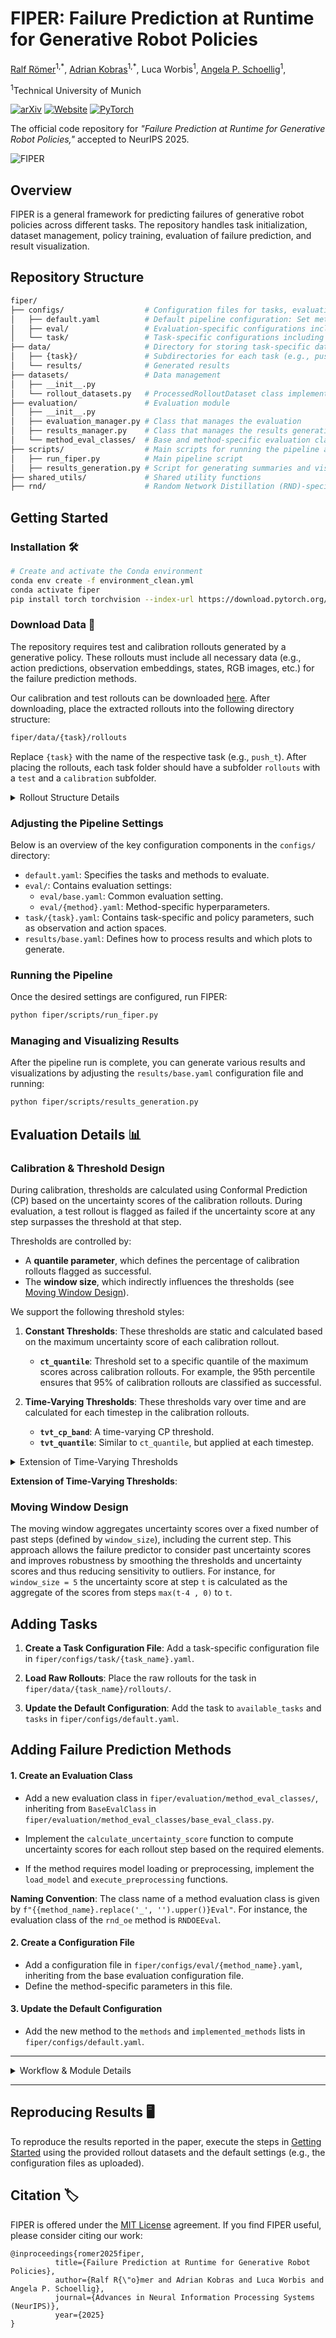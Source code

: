 # FIPER: Failure Prediction at Runtime for Generative Robot Policies

[Ralf Römer](https://ralfroemer99.github.io/)<sup>1,\*</sup>,
[Adrian Kobras](https://www.linkedin.com/in/adriankobras/)<sup>1,\*</sup>,
Luca Worbis<sup>1</sup>,
[Angela P. Schoellig](https://www.dynsyslab.org/prof-angela-schoellig/)<sup>1</sup>,

<sup>1</sup>Technical University of Munich

[![arXiv](https://img.shields.io/badge/arXiv-2510.09459-red)](https://arxiv.org/abs/2510.09459)
[![Website](https://img.shields.io/badge/Website-FIPER-blue)](https://tum-lsy.github.io/fiper_website/)
[![PyTorch](https://img.shields.io/badge/Python-PyTorch-orange.svg)](https://www.pytorch.org)
<!-- [![YouTube](https://badges.aleen42.com/src/youtube.svg)](https://youtube.com) -->

The official code repository for *"Failure Prediction at Runtime for Generative Robot Policies,"* accepted to NeurIPS 2025.

<img src="fiper_dark.png" alt="FIPER"/>


## Overview

FIPER is a general framework for predicting failures of generative robot policies across different tasks. The repository handles task initialization, dataset management, policy training, evaluation of failure prediction, and result visualization.

<!-- ### Key Components

1. **TaskManager**: Handles task-specific configurations, metadata extraction, and rollout conversion.
2. **Dataset Class**: Manages data preprocessing, normalization, and iteration for training and evaluation.
3. **Failure Prediction Methods**: Includes Random Network Distillation for observation embeddings (RND-OE), action chunk entropy (ACE), and numerous baselines.
4. **EvaluationManager**: Interfaces with method-specific evaluation classes and computes evaluation metrics.
5. **ResultsManager**: Summarizes and visualizes evaluation results. -->

## Repository Structure

```bash
fiper/
├── configs/                  # Configuration files for tasks, evaluation, and results
│   ├── default.yaml          # Default pipeline configuration: Set methods and tasks to evaluate
│   ├── eval/                 # Evaluation-specific configurations including method hyperparameters
│   └── task/                 # Task-specific configurations including policy parameters
├── data/                     # Directory for storing task-specific data (rollouts, models, etc.) and results
│   ├── {task}/               # Subdirectories for each task (e.g., push_t, pretzel)
│   └── results/              # Generated results
├── datasets/                 # Data management
│   ├── __init__.py
│   └── rollout_datasets.py   # ProcessedRolloutDataset class implementation
├── evaluation/               # Evaluation module
│   ├── __init__.py
│   ├── evaluation_manager.py # Class that manages the evaluation
│   ├── results_manager.py    # Class that manages the results generation
│   └── method_eval_classes/  # Base and method-specific evaluation classes
├── scripts/                  # Main scripts for running the pipeline and generating results
│   ├── run_fiper.py          # Main pipeline script
│   ├── results_generation.py # Script for generating summaries and visualizations of the results
├── shared_utils/             # Shared utility functions
├── rnd/                      # Random Network Distillation (RND)-specific modules
```

## Getting Started

### Installation 🛠️

```bash
# Create and activate the Conda environment
conda env create -f environment_clean.yml
conda activate fiper
pip install torch torchvision --index-url https://download.pytorch.org/whl/cu126
```

### Download Data 📁

The repository requires test and calibration rollouts generated by a generative policy. These rollouts must include all necessary data (e.g., action predictions, observation embeddings, states, RGB images, etc.) for the failure prediction methods.

Our calibration and test rollouts can be downloaded [here](https://drive.google.com/drive/folders/1VuI3eQmFHT2QKCSYZGQ2pAuuhwNJkGCu?usp=sharing). After downloading, place the extracted rollouts into the following directory structure:

```bash
fiper/data/{task}/rollouts
```

Replace `{task}` with the name of the respective task (e.g., `push_t`). After placing the rollouts, each task folder should have a subfolder `rollouts` with a `test` and a `calibration` subfolder.

<details>

<summary>Rollout Structure Details</summary>

Currently, it is assumed that each rollout is saved as an individual .pkl file with one of the following structures:

- **Dictionary**: A dictionary with two keys, `metadata` and `rollout`, where `metadata` is a dictionary containing the metadata of the rollout and `rollout` is a list with the k-th entry being a dictionary that contains the neccessary rollout data of the k-th rollout timestep.
- **List**: Only the `rollout` part of the **Dictionary** option. It is checked whether the first entry of the rollout list contains the rollout metadata.

It is recommended to provide task-specific metadata in the corresponding task configuration file. Additionally, basic information (success and rollout ID) can be extracted from the rollout filenames.

</details>

### Adjusting the Pipeline Settings

Below is an overview of the key configuration components in the `configs/` directory:

- `default.yaml`: Specifies the tasks and methods to evaluate.
- `eval/`: Contains evaluation settings:
  - `eval/base.yaml`: Common evaluation setting.
  - `eval/{method}.yaml`: Method-specific hyperparameters.
- `task/{task}.yaml`: Contains task-specific and policy parameters, such as observation and action spaces.
- `results/base.yaml`: Defines how to process results and which plots to generate.

### Running the Pipeline

Once the desired settings are configured, run FIPER:

```bash
python fiper/scripts/run_fiper.py
```

### Managing and Visualizing Results 

After the pipeline run is complete, you can generate various results and visualizations by adjusting the `results/base.yaml` configuration file and running:

```bash
python fiper/scripts/results_generation.py
```

## Evaluation Details 📊

### Calibration & Threshold Design

During calibration, thresholds are calculated using Conformal Prediction (CP) based on the uncertainty scores of the calibration rollouts. During evaluation, a test rollout is flagged as failed if the uncertainty score at any step surpasses the threshold at that step. 

Thresholds are controlled by:

- A **quantile parameter**, which defines the percentage of calibration rollouts flagged as successful.
- The **window size**, which indirectly influences the thresholds (see [Moving Window Design](#moving-window-design)).

We support the following threshold styles:

1. **Constant Thresholds**: These thresholds are static and calculated based on the maximum uncertainty score of each calibration rollout.
   - **`ct_quantile`**: Threshold set to a specific quantile of the maximum scores across calibration rollouts. For example, the 95th percentile ensures that 95% of calibration rollouts are classified as successful.

2. **Time-Varying Thresholds**: These thresholds vary over time and are calculated for each timestep in the calibration rollouts.
   - **`tvt_cp_band`**: A time-varying CP threshold.
   - **`tvt_quantile`**: Similar to `ct_quantile`, but applied at each timestep.

<details>

<summary> Extension of Time-Varying Thresholds </summary>

Since successful rollouts are typically shorter than failed ones, the calibration set may not provide thresholds for the entire length of the test rollouts. To address this, the time-varying thresholds are extended to match the maximum length of the test rollouts. This is implemented in two ways:

- **Repeat Last Value** (default): Use the last available threshold value for all remaining steps.
- **Repeat Mean**: Use the mean of the thresholds from the calibration rollouts for the remaining steps.

</details>

**Extension of Time-Varying Thresholds**: 

### Moving Window Design

The moving window aggregates uncertainty scores over a fixed number of past steps (defined by `window_size`), including the current step. This approach allows the failure predictor to consider past uncertainty scores and improves robustness by smoothing the thresholds and uncertainty scores and thus reducing sensitivity to outliers. For instance, for `window_size = 5` the uncertainty score at step `t` is calculated as the aggregate of the scores from steps `max(t-4 , 0)` to `t`.

## Adding Tasks

1. **Create a Task Configuration File**: Add a task-specific configuration file in `fiper/configs/task/{task_name}.yaml`.

2. **Load Raw Rollouts**: Place the raw rollouts for the task in `fiper/data/{task_name}/rollouts/`.

3. **Update the Default Configuration**: Add the task to `available_tasks` and `tasks` in `fiper/configs/default.yaml`.

## Adding Failure Prediction Methods

#### 1. Create an Evaluation Class

- Add a new evaluation class in `fiper/evaluation/method_eval_classes/`, inheriting from `BaseEvalClass` in `fiper/evaluation/method_eval_classes/base_eval_class.py`.

- Implement the `calculate_uncertainty_score` function to compute uncertainty scores for each rollout step based on the required elements.
- If the method requires model loading or preprocessing, implement the `load_model` and `execute_preprocessing` functions.

**Naming Convention**: The class name of a method evaluation class is given by `f"{{method_name}.replace('_', '').upper()}Eval"`. For instance, the evaluation class of the `rnd_oe` method is `RNDOEEval`.

#### 2. Create a Configuration File

- Add a configuration file in `fiper/configs/eval/{method_name}.yaml`, inheriting from the base evaluation configuration file.
- Define the method-specific parameters in this file.

#### 3. Update the Default Configuration

- Add the new method to the `methods` and `implemented_methods` lists in `fiper/configs/default.yaml`.

---

<details>

<summary> Workflow & Module Details </summary>
<!-- ## Workflow & Module Details -->

The pipeline is designed to evaluate failure prediction methods on generative robot policies. It consists of the following key stages and modules:

1. **Task Initialization**:
   - Use the `TaskManager` to load raw rollouts, extract metadata, and initialize the dataset.
2. **Dataset Management**:
   - Preprocess, normalize, and manage data using the `ProcessedRolloutDataset` class.
3. **Method Training**:
   - Train failure prediction models such as Random Network Distillation (RND) or entropy-based methods.
4. **Evaluation**:
   - Evaluate failure prediction methods using calibration and test rollouts.
5. **Result Management**:
   - Summarize, save, and visualize evaluation results using the `ResultsManager`.

---

### 1. **TaskManager**

The `TaskManager` is responsible for managing task-specific data and configurations.

- **Responsibilities**:
  - Loads raw rollouts from the specified directories.
  - Extracts metadata and converts rollouts into a standardized format.
  - Initializes and manages the `ProcessedRolloutDataset`.

- **Key Features**:
  - Supports task-specific configurations via Hydra.
  - Handles metadata extraction, including rollout labels (e.g., calibration, test, ID, OOD).
  - Converts raw rollouts into tensors compatible with the dataset class.

- **Relevant Functions**:
  - `_load_and_convert_raw_rollouts`: Loads and processes raw rollouts.
  - `get_rollout_dataset`: Initializes or updates the dataset with new rollouts.

---

### 2. **ProcessedRolloutDataset**

The `ProcessedRolloutDataset` class manages the data required for training and evaluation.

- **Responsibilities**:
  - Stores and organizes rollout data as tensors.
  - Normalizes data using calibration rollouts.
  - Provides utilities for iterating over episodes and retrieving subsets of data.

- **Key Features**:
  - Supports metadata management, including episode indices and rollout labels.
  - Allows normalization of tensors for consistent preprocessing.
  - Enables filtering and iteration over specific subsets (e.g., calibration, test, ID, OOD).

- **Relevant Functions**:
  - `init_dataset`: Initializes the dataset with metadata and tensors.
  - `normalize`: Normalizes tensors using calibration rollouts.
  - `iterate_episodes`: Iterates over rollout episodes with optional filtering and history augmentation.

---

### 3. **Method Training**

Failure prediction methods are trained using the processed dataset.

- **Responsibilities**:
  - Trains models such as Random Network Distillation (RND) or entropy-based methods.
  - Prepares models for evaluation by calibrating thresholds or other parameters.

- **Key Features**:
  - Modular design allows easy integration of new training methods.
  - Supports training on various input modalities (e.g., observation embeddings, RGB images).

- **Example**:
  - RND-based methods use a distillation loss to train a predictor network on calibration rollouts.

---

### 4. **Evaluation**

The `EvaluationManager` handles the evaluation of failure prediction methods.

- **Responsibilities**:
  - Evaluates methods on calibration and test rollouts.
  - Computes evaluation metrics such as accuracy, detection time, and uncertainty scores.

- **Key Features**:
  - Supports multiple evaluation metrics and method-specific configurations.
  - Allows combining multiple methods for ensemble evaluations.

- **Relevant Functions**:
  - `evaluate`: Evaluates specified methods and returns results.
  - `_get_method_eval_class`: Loads method-specific evaluation classes.

---

### 5. **ResultsManager**

The `ResultsManager` summarizes and visualizes evaluation results.

- **Responsibilities**:
  - Combines results from multiple tasks and methods.
  - Generates CSV summaries and visualizations of evaluation metrics.

- **Key Features**:
  - Creates uncertainty plots and other visualizations for analysis.
  - Supports configurable result processing via Hydra.

- **Relevant Functions**:
  - `_create_complete_df`: Combines results into a comprehensive DataFrame.
  - `combine_results`: Merges new results with existing ones for comparison.

</details>

---

## Reproducing Results 🖥️

To reproduce the results reported in the paper, execute the steps in [Getting Started](#getting-started) using the provided rollout datasets and the default settings (e.g., the configuration files as uploaded).

## Citation 🏷️
FIPER is offered under the [MIT License](https://github.com/utiasdsl/fiper/blob/main/LICENSE) agreement. 
If you find FIPER useful, please consider citing our work:
```
@inproceedings{romer2025fiper,
          title={Failure Prediction at Runtime for Generative Robot Policies},
          author={Ralf R{\"o}mer and Adrian Kobras and Luca Worbis and Angela P. Schoellig},
          journal={Advances in Neural Information Processing Systems (NeurIPS)},
          year={2025}
}
```
